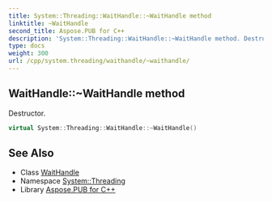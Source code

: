 ```yaml
---
title: System::Threading::WaitHandle::~WaitHandle method
linktitle: ~WaitHandle
second_title: Aspose.PUB for C++
description: 'System::Threading::WaitHandle::~WaitHandle method. Destructor in C++.'
type: docs
weight: 300
url: /cpp/system.threading/waithandle/~waithandle/
---
```

## WaitHandle::~WaitHandle method


Destructor.

```cpp
virtual System::Threading::WaitHandle::~WaitHandle()
```

## See Also

* Class [WaitHandle](../)
* Namespace [System::Threading](../../)
* Library [Aspose.PUB for C++](../../../)
